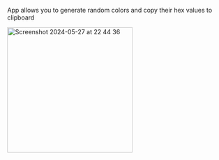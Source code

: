 App allows you to generate random colors and copy their hex values to clipboard

<img width="287" alt="Screenshot 2024-05-27 at 22 44 36" src="https://github.com/YashavikaSingh/ColorSchemeGenerator/assets/65505787/3e4a3a1d-3594-421b-866f-94fe85cdc585">
